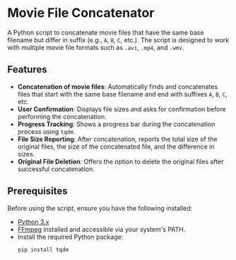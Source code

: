 # Movie File Concatenator

A Python script to concatenate movie files that have the same base filename but differ in suffix (e.g., `A`, `B`, `C`, etc.). The script is designed to work with multiple movie file formats such as `.avi`, `.mp4`, and `.wmv`.

## Features

- **Concatenation of movie files**: Automatically finds and concatenates files that start with the same base filename and end with suffixes `A`, `B`, `C`, etc.
- **User Confirmation**: Displays file sizes and asks for confirmation before performing the concatenation.
- **Progress Tracking**: Shows a progress bar during the concatenation process using `tqdm`.
- **File Size Reporting**: After concatenation, reports the total size of the original files, the size of the concatenated file, and the difference in sizes.
- **Original File Deletion**: Offers the option to delete the original files after successful concatenation.

## Prerequisites

Before using the script, ensure you have the following installed:

- [Python 3.x](https://www.python.org/downloads/)
- [FFmpeg](https://ffmpeg.org/download.html) installed and accessible via your system's PATH.
- Install the required Python package:
  ```bash
  pip install tqdm
